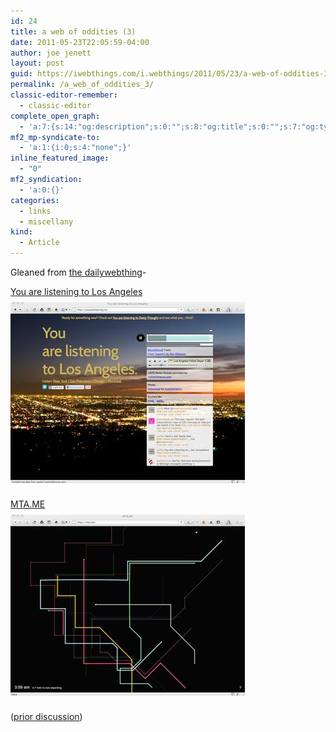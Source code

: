 ```yaml
---
id: 24
title: a web of oddities (3)
date: 2011-05-23T22:05:59-04:00
author: joe jenett
layout: post
guid: https://iwebthings.com/i.webthings/2011/05/23/a-web-of-oddities-3/
permalink: /a_web_of_oddities_3/
classic-editor-remember:
  - classic-editor
complete_open_graph:
  - 'a:7:{s:14:"og:description";s:0:"";s:8:"og:title";s:0:"";s:7:"og:type";s:0:"";s:12:"twitter:card";s:7:"summary";s:15:"twitter:creator";s:0:"";s:19:"twitter:description";s:0:"";s:8:"og:image";s:0:"";}'
mf2_mp-syndicate-to:
  - 'a:1:{i:0;s:4:"none";}'
inline_featured_image:
  - "0"
mf2_syndication:
  - 'a:0:{}'
categories:
  - links
  - miscellany
kind:
  - Article
---
```

Gleaned from [the dailywebthing](http://dailywebthing.com/linkport/)-

[You are listening to Los Angeles](http://youarelistening.to/)  
[<img style="border: none; margin: 8px 0;" src="/images/youarelistening.jpg" alt="You are listening to Los Angeles" />](http://youarelistening.to/)

[MTA.ME](http://mta.me/)  
[<img style="border: none; margin: 8px 0;" src="/images/mtame.jpg" alt="MTA.ME" />](http://mta.me/)

([prior discussion](https://disqus.com/home/discussion/iwebthings/iwebthings_a_web_of_oddities_3/))